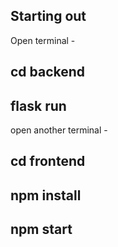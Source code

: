 ## Starting out 

Open terminal -
## cd backend
## flask run

open another terminal -
## cd frontend
## npm install
## npm start
